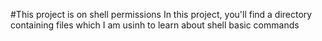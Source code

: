 #This project is on shell permissions
In this project, you'll find a directory containing files which I am usinh to learn about shell basic commands
